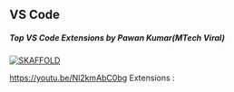 ## VS Code



##### Top VS Code Extensions by Pawan Kumar(MTech Viral)


[![SKAFFOLD](https://img.youtube.com/vi/Nl2kmAbC0bg/0.jpg)](https://www.youtube.com/watch?v=Nl2kmAbC0bg)


https://youtu.be/Nl2kmAbC0bg
Extensions :
